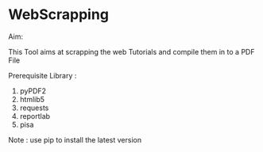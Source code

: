 WebScrapping
============
Aim:

  This Tool aims at scrapping the web Tutorials and compile them in to a PDF File 

Prerequisite Library : 
  1. pyPDF2
  2. htmlib5
  3. requests
  4. reportlab
  5. pisa
  
  Note : use pip to install the latest version

